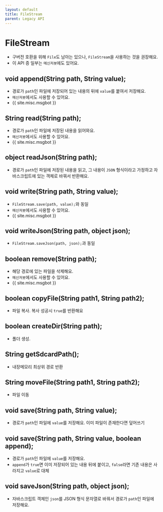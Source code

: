 ```yaml
---
layout: default
title: FileStream
parent: Legacy API
---
```


# FileStream
* 구버전 호환을 위해 `File`도 남아는 있으나, `FileStream`을 사용하는 것을 권장해요.
* 이 API 증 일부는 `메신저봇`에도 있어요.

## void append(String path, String value);
* 경로가 `path`인 파일에 저장되어 있는 내용의 뒤에 `value`를 붙여서 저장해요.
* `메신저봇`에서도 사용할 수 있어요.
* {{ site.misc.msgbot }}

## String read(String path);
* 경로가 `path`인 파일에 저장된 내용을 읽어와요.
* `메신저봇`에서도 사용할 수 있어요.
* {{ site.misc.msgbot }}

## object readJson(String path);
* 경로가 `path`인 파일에 저장된 내용을 읽고, 그 내용이 `JSON` 형식이라고 가정하고 자바스크립트에 있는 객체로 바꿔서 반환해요.

## void write(String path, String value);
* `FileStream.save(path, value);`와 동일
* `메신저봇`에서도 사용할 수 있어요.
* {{ site.misc.msgbot }}

## void writeJson(String path, object json);
* `FileStream.saveJson(path, json);`과 동일

## boolean remove(String path);
* 해당 경로에 있는 파일을 삭제해요.
* `메신저봇`에서도 사용할 수 있어요.
* {{ site.misc.msgbot }}


## boolean copyFile(String path1, String path2);
* 파일 복사. 복사 성공시 `true`를 반환해요

## boolean createDir(String path);
* 폴더 생성.

## String getSdcardPath();
* 내장메모리 최상위 경로 반환

## String moveFile(String path1, String path2);
* 파일 이동

## void save(String path, String value);
* 경로가 `path`인 파일에 `value`를 저장해요. 이미 파일이 존재한다면 덮어쓰기

## void save(String path, String value, boolean append);
* 경로가 `path`인 파일에 `value`를 저장해요.
* `append`가 `true`면 이미 저장되어 있는 내용 뒤에 붙이고, `false`라면 기존 내용은 사라지고 `value`로 대체

## void saveJson(String path, object json);
* 자바스크립트 객체인 `json`를 JSON 형식 문자열로 바꿔서 경로가 `path`인 파일에 저장해요.